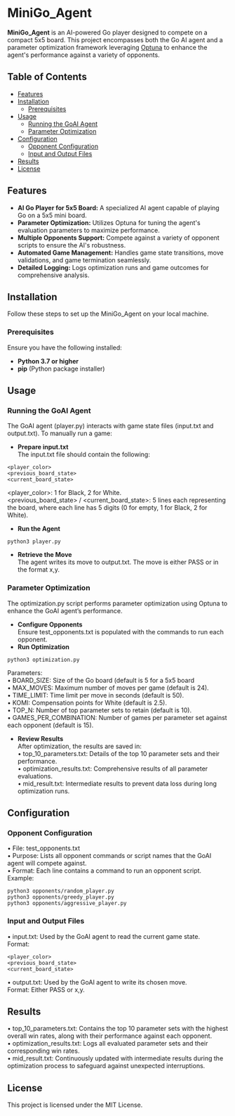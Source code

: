 # MiniGo_Agent

**MiniGo_Agent** is an AI-powered Go player designed to compete on a compact 5x5 board. This project encompasses both the Go AI agent and a parameter optimization framework leveraging [Optuna](https://optuna.org/) to enhance the agent's performance against a variety of opponents.

## Table of Contents

- [Features](#features)
- [Installation](#installation)
  - [Prerequisites](#prerequisites)
- [Usage](#usage)
  - [Running the GoAI Agent](#running-the-goai-agent)
  - [Parameter Optimization](#parameter-optimization)
- [Configuration](#configuration)
  - [Opponent Configuration](#opponent-configuration)
  - [Input and Output Files](#input-and-output-files)
- [Results](#results)
- [License](#license)

## Features

- **AI Go Player for 5x5 Board:** A specialized AI agent capable of playing Go on a 5x5 mini board.
- **Parameter Optimization:** Utilizes Optuna for tuning the agent's evaluation parameters to maximize performance.
- **Multiple Opponents Support:** Compete against a variety of opponent scripts to ensure the AI's robustness.
- **Automated Game Management:** Handles game state transitions, move validations, and game termination seamlessly.
- **Detailed Logging:** Logs optimization runs and game outcomes for comprehensive analysis.

## Installation

Follow these steps to set up the MiniGo_Agent on your local machine.

### Prerequisites

Ensure you have the following installed:

- **Python 3.7 or higher**
- **pip** (Python package installer)

## Usage

### Running the GoAI Agent

The GoAI agent (player.py) interacts with game state files (input.txt and output.txt). To manually run a game:
- **Prepare input.txt**  <br>
The input.txt file should contain the following:
```
<player_color>
<previous_board_state>
<current_board_state>
```
<player_color>: 1 for Black, 2 for White.  <br>
<previous_board_state> / <current_board_state>: 5 lines each representing the board, where each line has 5 digits (0 for empty, 1 for Black, 2 for White).  <br>

- **Run the Agent**  <br>
```
python3 player.py
```
- **Retrieve the Move**  <br>
The agent writes its move to output.txt. The move is either PASS or in the format x,y.  <br>

### Parameter Optimization

The optimization.py script performs parameter optimization using Optuna to enhance the GoAI agent’s performance.
- **Configure Opponents** <br>
Ensure test_opponents.txt is populated with the commands to run each opponent.
- **Run Optimization** <br>
```
python3 optimization.py
```
Parameters:  <br>
	•	BOARD_SIZE: Size of the Go board (default is 5 for a 5x5 board  <br>
	•	MAX_MOVES: Maximum number of moves per game (default is 24).  <br>
	•	TIME_LIMIT: Time limit per move in seconds (default is 50).  <br>
	•	KOMI: Compensation points for White (default is 2.5).  <br>
	•	TOP_N: Number of top parameter sets to retain (default is 10).  <br>
	•	GAMES_PER_COMBINATION: Number of games per parameter set against each opponent (default is 15).  <br>

- **Review Results** <br>
After optimization, the results are saved in:  <br>
	•	top_10_parameters.txt: Details of the top 10 parameter sets and their performance.  <br>
	•	optimization_results.txt: Comprehensive results of all parameter evaluations.  <br>
	•	mid_result.txt: Intermediate results to prevent data loss during long optimization runs.  <br>

## Configuration

### Opponent Configuration

•	File: test_opponents.txt  <br>
•	Purpose: Lists all opponent commands or script names that the GoAI agent will compete against.  <br>
•	Format: Each line contains a command to run an opponent script.  <br>
Example:
```
python3 opponents/random_player.py
python3 opponents/greedy_player.py
python3 opponents/aggressive_player.py
```

### Input and Output Files

•	input.txt: Used by the GoAI agent to read the current game state. <br>
Format:
```
<player_color>
<previous_board_state>
<current_board_state>
```
•	output.txt: Used by the GoAI agent to write its chosen move. <br>
Format: Either PASS or x,y.  <br>

## Results

•	top_10_parameters.txt: Contains the top 10 parameter sets with the highest overall win rates, along with their performance against each opponent. <br>
•	optimization_results.txt: Logs all evaluated parameter sets and their corresponding win rates.  <br>
•	mid_result.txt: Continuously updated with intermediate results during the optimization process to safeguard against unexpected interruptions.  <br>

## License

This project is licensed under the MIT License.
